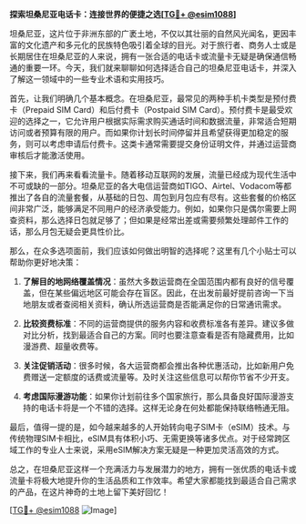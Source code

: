 **探索坦桑尼亚电话卡：连接世界的便捷之选[[TG💪+ @esim1088](https://t.me/s/esim1088)]**

坦桑尼亚，这片位于非洲东部的广袤土地，不仅以其壮丽的自然风光闻名，更因丰富的文化遗产和多元化的民族特色吸引着全球的目光。对于旅行者、商务人士或是长期居住在坦桑尼亚的人来说，拥有一张合适的电话卡或流量卡无疑是确保通信畅通的重要一环。今天，我们就来聊聊如何选择适合自己的坦桑尼亚电话卡，并深入了解这一领域中的一些专业术语和实用技巧。

首先，让我们明确几个基本概念。在坦桑尼亚，最常见的两种手机卡类型是预付费卡（Prepaid SIM Card）和后付费卡（Postpaid SIM Card）。预付费卡是最受欢迎的选择之一，它允许用户根据实际需求购买通话时间和数据流量，非常适合短期访问或者预算有限的用户。而如果你计划长时间停留并且希望获得更加稳定的服务，则可以考虑申请后付费卡。这类卡通常需要提交身份证明文件，并通过运营商审核后才能激活使用。

接下来，我们再来看看流量卡。随着移动互联网的发展，流量已经成为现代生活中不可或缺的一部分。坦桑尼亚的各大电信运营商如TIGO、Airtel、Vodacom等都推出了各自的流量套餐，从基础的日包、周包到月包应有尽有。这些套餐的价格区间非常广泛，能够满足不同用户的经济承受能力。例如，如果你只是偶尔需要上网查资料，那么选择日包就足够了；但如果是经常出差或需要频繁处理邮件工作的话，那么月包无疑会更具性价比。

那么，在众多选项面前，我们应该如何做出明智的选择呢？这里有几个小贴士可以帮助你更好地决策：

1. **了解目的地网络覆盖情况**：虽然大多数运营商在全国范围内都有良好的信号覆盖，但在某些偏远地区可能会存在盲区。因此，在出发前最好提前咨询一下当地朋友或者查阅相关资料，确认所选运营商是否能满足你的日常通讯需求。
   
2. **比较资费标准**：不同的运营商提供的服务内容和收费标准各有差异。建议多做对比分析，找到最适合自己的方案。同时也要注意查看是否有隐藏费用，比如漫游费、超量收费等。

3. **关注促销活动**：很多时候，各大运营商都会推出各种优惠活动，比如新用户免费赠送一定额度的话费或流量等。及时关注这些信息可以帮你节省不少开支。

4. **考虑国际漫游功能**：如果你计划前往多个国家旅行，那么具备良好国际漫游支持的电话卡将是一个不错的选择。这样无论身在何处都能保持联络畅通无阻。

最后，值得一提的是，如今越来越多的人开始转向电子SIM卡（eSIM）技术。与传统物理SIM卡相比，eSIM具有体积小巧、无需更换等诸多优点。对于经常跨区域工作的专业人士来说，采用eSIM解决方案无疑是一种更加灵活高效的方式。

总之，在坦桑尼亚这样一个充满活力与发展潜力的地方，拥有一张优质的电话卡或流量卡将极大地提升你的生活品质和工作效率。希望大家都能找到最适合自己需求的产品，在这片神奇的土地上留下美好回忆！

[[TG💪+ @esim1088](https://t.me/s/esim1088) ![Image](https://i.postimg.cc/4NQfJmqS/Snipaste-2025-05-13-00-14-12.png)]